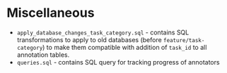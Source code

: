 # Miscellaneous

* `apply_database_changes_task_category.sql` - contains SQL transformations to apply to old databases (before `feature/task-category`) to make them compatible with addition of `task_id` to all annotation tables.
* `queries.sql` - contains SQL query for tracking progress of annotators

